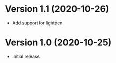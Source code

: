 # Version 1.1 (2020-10-26)

- Add support for lightpen.


# Version 1.0 (2020-10-25)

- Initial release.
